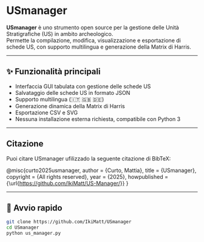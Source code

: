 # USmanager

**USmanager** è uno strumento open source per la gestione delle Unità Stratigrafiche (US) in ambito archeologico.  
Permette la compilazione, modifica, visualizzazione e esportazione di schede US, con supporto multilingua e generazione della Matrix di Harris.

---

## ✨ Funzionalità principali

- Interfaccia GUI tabulata con gestione delle schede US
- Salvataggio delle schede US in formato JSON
- Supporto multilingua (🇮🇹 🇬🇧 🇩🇪)
- Generazione dinamica della Matrix di Harris
- Esportazione CSV e SVG
- Nessuna installazione esterna richiesta, compatibile con Python 3

---

## Citazione
Puoi citare USmanager ufilizzado la seguente citazione di BibTeX:

@misc{curto2025usmanager,
  author = {Curto, Mattia},
  title = {USmanager},
  copyright = {All rights reserved},
  year = {2025},
  howpublished = {\url{https://github.com/IkiMatt/US-Manager/}}
}

---

## 🚀 Avvio rapido

```bash
git clone https://github.com/IkiMatt/USmanager
cd USmanager
python us_manager.py
